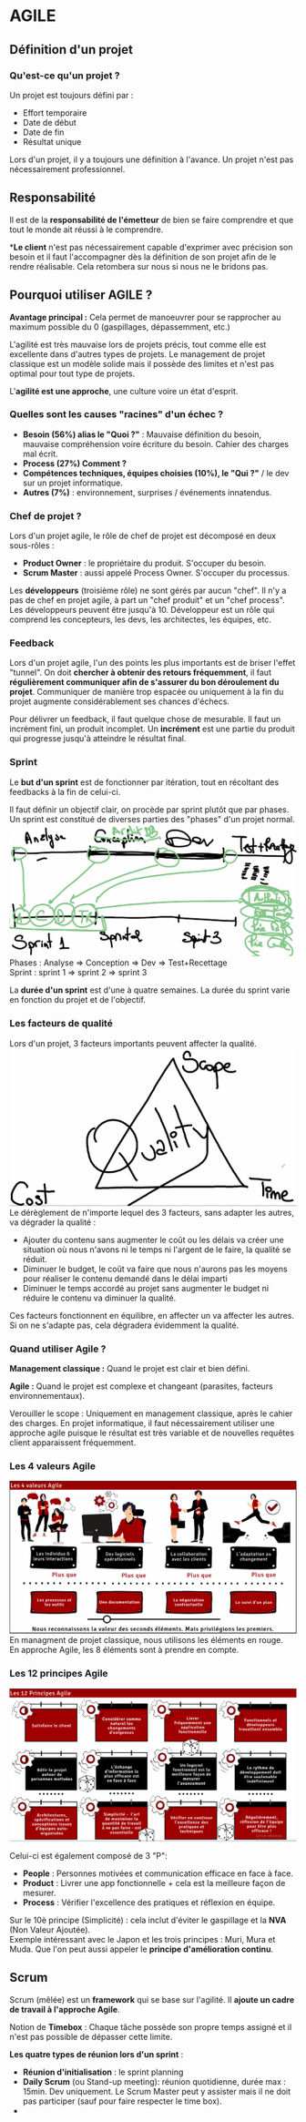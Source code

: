 # AGILE

## Définition d'un projet

### Qu'est-ce qu'un projet ?
Un projet est toujours défini par :
- Effort temporaire
- Date de début
- Date de fin
- Résultat unique

Lors d'un projet, il y a toujours une définition à l'avance. Un projet n'est pas nécessairement professionnel.

## Responsabilité
Il est de la **responsabilité de l'émetteur** de bien se faire comprendre et que tout le monde ait réussi à le comprendre. 

***Le client** n'est pas nécessairement capable d'exprimer avec précision son besoin et il faut l'accompagner dès la définition de son projet afin de le rendre réalisable. Cela retombera sur nous si nous ne le bridons pas.

## Pourquoi utiliser AGILE ?

**Avantage principal :** Cela permet de manoeuvrer pour se rapprocher au maximum possible du 0 (gaspillages, dépassemment, etc.)

L'agilité est très mauvaise lors de projets précis, tout comme elle est excellente dans d'autres types de projets. Le management de projet classique est un modèle solide mais il possède des limites et n'est pas optimal pour tout type de projets.

L'**agilité est une approche**, une culture voire un état d'esprit.

### Quelles sont les causes "racines" d'un échec ?
- **Besoin (56%) alias le "Quoi ?"** : Mauvaise définition du besoin, mauvaise compréhension voire écriture du besoin. Cahier des charges mal écrit.
- **Process (27%) Comment ?**
- **Compétences techniques, équipes choisies (10%), le "Qui ?"** / le dev sur un projet informatique.
- **Autres (7%)** : environnement, surprises / événements innatendus.

### Chef de projet ?
Lors d'un projet agile, le rôle de chef de projet est décomposé en deux sous-rôles :
- **Product Owner** : le propriétaire du produit. S'occuper du besoin.
- **Scrum Master** : aussi appelé Process Owner. S'occuper du processus.

Les **développeurs** (troisième rôle) ne sont gérés par aucun "chef". Il n'y a pas de chef en projet agile, à part un "chef produit" et un "chef process". Les développeurs peuvent être jusqu'à 10. Développeur est un rôle qui comprend les concepteurs, les devs, les architectes, les équipes, etc. 

### Feedback
Lors d'un projet agile, l'un des points les plus importants est de briser l'effet "tunnel". On doit **chercher à obtenir des retours fréquemment**, il faut **régulièrement communiquer afin de s'assurer du bon déroulement du projet**. Communiquer de manière trop espacée ou uniquement à la fin du projet augmente considérablement ses chances d'échecs.

Pour délivrer un feedback, il faut quelque chose de mesurable. Il faut un incrément fini, un produit incomplet. Un **incrément** est une partie du produit qui progresse jusqu'à atteindre le résultat final.

### Sprint
Le **but d'un sprint** est de fonctionner par itération, tout en récoltant des feedbacks à la fin de celui-ci. 

Il faut définir un objectif clair, on procède par sprint plutôt que par phases. Un sprint est constitué de diverses parties des "phases" d'un projet normal.
<img src="resources/phases_vs_sprints.PNG" alt="phases vs sprints scheme"/>
Phases : Analyse => Conception => Dev => Test+Recettage <br />
Sprint : sprint 1 => sprint 2 => sprint 3

La **durée d'un sprint** est d'une à quatre semaines. La durée du sprint varie en fonction du projet et de l'objectif.

### Les facteurs de qualité

Lors d'un projet, 3 facteurs importants peuvent affecter la qualité.
<img src="resources/triangle of quality.PNG" alt="triangle of quality scheme"/>
Le dérèglement de n'importe lequel des 3 facteurs, sans adapter les autres, va dégrader la qualité :
- Ajouter du contenu sans augmenter le coût ou les délais va créer une situation où nous n'avons ni le temps ni l'argent de le faire, la qualité se réduit.
- Diminuer le budget, le coût va faire que nous n'aurons pas les moyens pour réaliser le contenu demandé dans le délai imparti
- Diminuer le temps accordé au projet sans augmenter le budget ni réduire le contenu va diminuer la qualité.

Ces facteurs fonctionnent en équilibre, en affecter un va affecter les autres. Si on ne s'adapte pas, cela dégradera évidemment la qualité.

### Quand utiliser Agile ?
**Management classique :** Quand le projet est clair et bien défini.

**Agile :** Quand le projet est complexe et changeant (parasites, facteurs environnementaux).

Verouiller le scope : Uniquement en management classique, après le cahier des charges. En projet informatique, il faut nécessairement utiliser une approche agile puisque le résultat est très variable et de nouvelles requêtes client apparaissent fréquemment.

### Les 4 valeurs Agile

<img src="resources/4_valeurs_agile.PNG" alt="4 valeurs Agile scheme"/>
En managment de projet classique, nous utilisons les éléments en rouge. <br />
En approche Agile, les 8 éléments sont à prendre en compte.

### Les 12 principes Agile

<img src="resources/12_principles_Agile.PNG" alt="12 Agile principle scheme" />

Celui-ci est également composé de 3 "P":
- **People** : Personnes motivées et communication efficace en face à face.
- **Product** : Livrer une app fonctionnelle + cela est la meilleure façon de mesurer.
- **Process** : Vérifier l'excellence des pratiques et réflexion en équipe.

Sur le 10è principe (Simplicité) : cela inclut d'éviter le gaspillage et la **NVA** (Non Valeur Ajoutée). <br />
Exemple intéressant avec le Japon et les trois principes : Muri, Mura et Muda. Que l'on peut aussi appeler le **principe d'amélioration continu**.

## Scrum
Scrum (mêlée) est un **framework** qui se base sur l'agilité. Il **ajoute un cadre de travail à l'approche Agile**.

Notion de **Timebox** : Chaque tâche possède son propre temps assigné et il n'est pas possible de dépasser cette limite.

**Les quatre types de réunion lors d'un sprint** :
- **Réunion d'initialisation** : le sprint planning
- **Daily Scrum** (ou Stand-up meeting): réunion quotidienne, durée max : 15min. Dev uniquement. Le Scrum Master peut y assister mais il ne doit pas participer (sauf pour faire respecter le time box).
-  